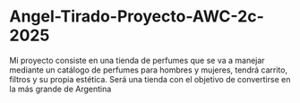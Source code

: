 # Angel-Tirado-Proyecto-AWC-2c-2025
Mi proyecto consiste en una tienda de perfumes que se va a manejar mediante un catálogo de perfumes para hombres y mujeres, tendrá carrito, filtros y su propia estética. Será una tienda con el objetivo de convertirse en la más grande de Argentina
